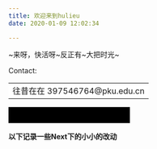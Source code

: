 ```yaml
---
title: 欢迎来到hulieu
date: 2020-01-09 12:02:34

---
```


~来呀，快活呀~反正有~大把时光~

Contact:
<table><tr><td bgcolor=white>往昔在在 397546764@pku.edu.cn</td></tr></table>
<table><tr><td bgcolor=black><font color=Black>琉璃猫 tulongzikun@126.com</font></td></tr></table>

**以下记录一些Next下的小小的改动**